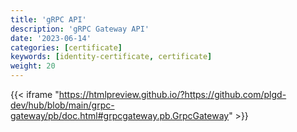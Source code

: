 ```yaml
---
title: 'gRPC API'
description: 'gRPC Gateway API'
date: '2023-06-14'
categories: [certificate]
keywords: [identity-certificate, certificate]
weight: 20
---
```


{{< iframe "<https://htmlpreview.github.io/?https://github.com/plgd-dev/hub/blob/main/grpc-gateway/pb/doc.html#grpcgateway.pb.GrpcGateway>" >}}
